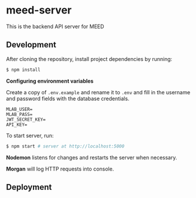 # meed-server
This is the backend API server for MEED

## Development
After cloning the repository, install project dependencies by running:
``` bash
$ npm install
```

**Configuring environment variables**

Create a copy of `.env.example` and rename it to `.env` and fill in the username and password fields with the database credentials.
```
MLAB_USER=
MLAB_PASS=
JWT_SECRET_KEY=
API_KEY=
```

To start server, run:
``` bash
$ npm start # server at http://localhost:5000
```
**Nodemon** listens for changes and restarts the server when necessary.

**Morgan** will log HTTP requests into console.

## Deployment
